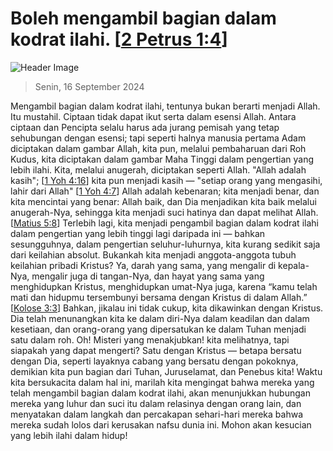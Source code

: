
# Boleh mengambil bagian dalam kodrat ilahi. [[2 Petrus 1:4](http://alkitab.sabda.org/?2%20Petrus%201:4)]

![Header Image](https://alkitab.app/slice/sunrise.jpg)

> Senin, 16 September 2024

Mengambil bagian dalam kodrat ilahi, tentunya bukan berarti menjadi Allah. Itu mustahil. Ciptaan tidak dapat ikut serta dalam esensi Allah. Antara ciptaan dan Pencipta selalu harus ada jurang pemisah yang tetap sehubungan dengan esensi; tapi seperti halnya manusia pertama Adam diciptakan dalam gambar Allah, kita pun, melalui pembaharuan dari Roh Kudus, kita diciptakan dalam gambar Maha Tinggi dalam pengertian yang lebih ilahi. Kita, melalui anugerah, diciptakan seperti Allah. "Allah adalah kasih"; [[1 Yoh 4:16](http://alkitab.sabda.org/?1%20Yoh%204:16)] kita pun menjadi kasih — "setiap orang yang mengasihi, lahir dari Allah" [[1 Yoh 4:7](http://alkitab.sabda.org/?1%20Yoh%204:7)] Allah adalah kebenaran; kita menjadi benar, dan kita mencintai yang benar: Allah baik, dan Dia menjadikan kita baik melalui anugerah-Nya, sehingga kita menjadi suci hatinya dan dapat melihat Allah. [[Matius 5:8](http://alkitab.sabda.org/?Matius%205:8)] Terlebih lagi, kita menjadi pengambil bagian dalam kodrat ilahi dalam pengertian yang lebih tinggi lagi daripada ini — bahkan sesungguhnya, dalam pengertian seluhur-luhurnya, kita kurang sedikit saja dari keilahian absolut. Bukankah kita menjadi anggota-anggota tubuh keilahian pribadi Kristus? Ya, darah yang sama, yang mengalir di kepala-Nya, mengalir juga di tangan-Nya, dan hayat yang sama yang menghidupkan Kristus, menghidupkan umat-Nya juga, karena “kamu telah mati dan hidupmu tersembunyi bersama dengan Kristus di dalam Allah.” [[Kolose 3:3](http://alkitab.sabda.org/?Kolose%203:3)] Bahkan, jikalau ini tidak cukup, kita dikawinkan dengan Kristus. Dia telah menunangkan kita ke dalam diri-Nya dalam keadilan dan dalam kesetiaan, dan orang-orang yang dipersatukan ke dalam Tuhan menjadi satu dalam roh. Oh! Misteri yang menakjubkan! kita melihatnya, tapi siapakah yang dapat mengerti? Satu dengan Kristus — betapa bersatu dengan Dia, seperti layaknya cabang yang bersatu dengan pokoknya, demikian kita pun bagian dari Tuhan, Juruselamat, dan Penebus kita! Waktu kita bersukacita dalam hal ini, marilah kita mengingat bahwa mereka yang telah mengambil bagian dalam kodrat ilahi, akan menunjukkan hubungan mereka yang luhur dan suci itu dalam relasinya dengan orang lain, dan menyatakan dalam langkah dan percakapan sehari-hari mereka bahwa mereka sudah lolos dari kerusakan nafsu dunia ini. Mohon akan kesucian yang lebih ilahi dalam hidup!
    